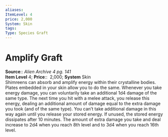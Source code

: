 ```yaml
---
aliases: 
ItemLevel: 4
price: 2,000
System: Skin
tags: 
Type: Species Graft
---
```


# Amplify Graft

**Source**:: _Alien Archive 4 pg. 141_  
**Item Level** 4;
**Price**::  2,000; **System** Skin  
Shimreens can absorb and amplify energy within their crystalline bodies. Plates embedded in your skin allow you to do the same. Whenever you take energy damage, you can voluntarily take an additional 1d4 damage of the same type. The next time you hit with a melee attack, you release this energy, dealing an additional amount of damage equal to the extra damage you took (and of the same type). You can’t take additional damage in this way again until you release your stored energy. If unused, the stored energy dissipates after 10 minutes. The amount of extra damage you take and deal increase to 2d4 when you reach 8th level and to 3d4 when you reach 16th level.
